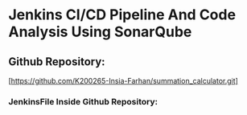 # Jenkins CI/CD Pipeline And Code Analysis Using SonarQube
## Github Repository:
[https://github.com/K200265-Insia-Farhan/summation_calculator.git]
### JenkinsFile Inside Github Repository: 
